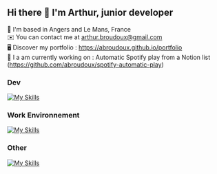 ## Hi there 👋 I'm Arthur, junior developer

📍 I'm based in Angers and Le Mans, France
<br>
✉️  You can contact me at arthur.broudoux@gmail.com
<br>
🖥️ Discover my portfolio : https://abroudoux.github.io/portfolio
<br>
📝 I a am currently working on : Automatic Spotify play from a Notion list (https://github.com/abroudoux/spotify-automatic-play)

### Dev

[![My Skills](https://skillicons.dev/icons?i=html,css,js,php,sass,vue,mysql,typescript,react,tailwind&perline=5)](https://skillicons.dev)

### Work Environnement

[![My Skills](https://skillicons.dev/icons?i=vscode,git,github,viteline=5)](https://skillicons.dev)

### Other

[![My Skills](https://skillicons.dev/icons?i=figma,ps,ai,pr,id&perline=4)](https://skillicons.dev)

